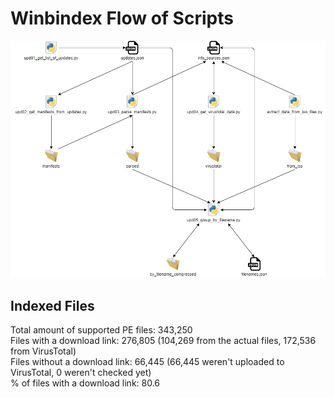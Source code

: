 # Winbindex Flow of Scripts

![winbindex-scripts-flow.png](winbindex-scripts-flow.png)

## Indexed Files

<!--FileStats-->
Total amount of supported PE files: 343,250  
Files with a download link: 276,805 (104,269 from the actual files, 172,536 from VirusTotal)  
Files without a download link: 66,445 (66,445 weren't uploaded to VirusTotal, 0 weren't checked yet)  
% of files with a download link: 80.6  
<!--/FileStats-->
